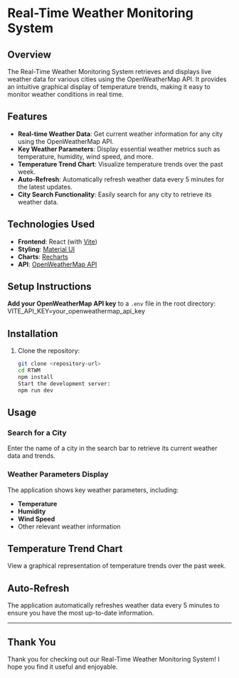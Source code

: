 # Real-Time Weather Monitoring System

## Overview
The Real-Time Weather Monitoring System retrieves and displays live weather data for various cities using the OpenWeatherMap API. It provides an intuitive graphical display of temperature trends, making it easy to monitor weather conditions in real time.

## Features
- **Real-time Weather Data**: Get current weather information for any city using the OpenWeatherMap API.
- **Key Weather Parameters**: Display essential weather metrics such as temperature, humidity, wind speed, and more.
- **Temperature Trend Chart**: Visualize temperature trends over the past week.
- **Auto-Refresh**: Automatically refresh weather data every 5 minutes for the latest updates.
- **City Search Functionality**: Easily search for any city to retrieve its weather data.

## Technologies Used
- **Frontend**: React (with [Vite](https://vitejs.dev/))
- **Styling**: [Material UI](https://mui.com/)
- **Charts**: [Recharts](https://recharts.org/)
- **API**: [OpenWeatherMap API](https://openweathermap.org/api)


## Setup Instructions

**Add your OpenWeatherMap API key** to a `.env` file in the root directory:
VITE_API_KEY=your_openweathermap_api_key

## Installation 

1. Clone the repository:
   ```bash
   git clone <repository-url>
   cd RTWM
   npm install
   Start the development server:
   npm run dev

## Usage

### Search for a City
Enter the name of a city in the search bar to retrieve its current weather data and trends.

### Weather Parameters Display
The application shows key weather parameters, including:
- **Temperature**
- **Humidity**
- **Wind Speed**
- Other relevant weather information

## Temperature Trend Chart
View a graphical representation of temperature trends over the past week.

## Auto-Refresh
The application automatically refreshes weather data every 5 minutes to ensure you have the most up-to-date information.

---

## Thank You
Thank you for checking out our Real-Time Weather Monitoring System! I hope you find it useful and enjoyable.

